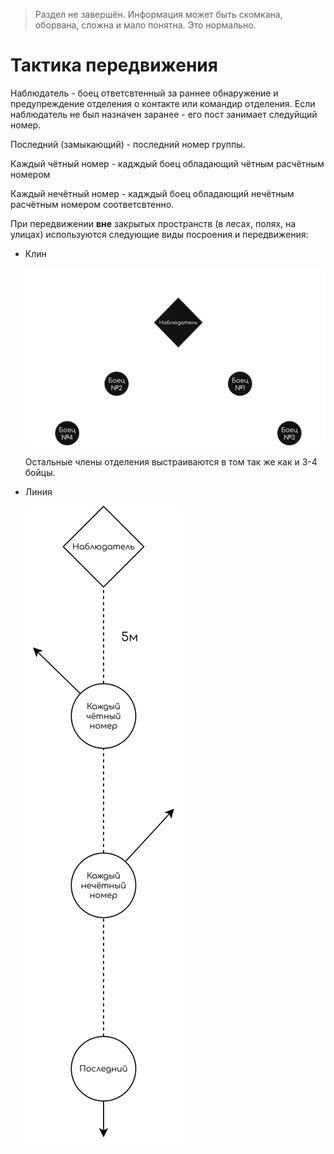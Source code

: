 > Раздел не завершён. Информация может быть скомкана, оборвана, сложна и мало понятна. Это нормально.

# Тактика передвижения

Наблюдатель - боец ответсвтенный за раннее обнаружение и предупреждение отделения о контакте или командир отделения. Если наблюдатель не был назначен заранее - его пост занимает следуйщий номер.

Последний (замыкающий) - последний номер группы.

Каждый чётный номер - кадждый боец обладающий чётным расчётным номером

Каждый нечётный номер - кадждый боец обладающий нечётным расчётным номером соответсвтенно.

При передвижении **вне** закрытых пространств (в лесах, полях, на улицах) используются следующие виды посроения и передвижения:

- Клин

  ![(Фото)](media/Клин.drawio.svg)

  Остальные члены отделения выстраиваются в том так же как и 3-4 бойцы.

- Линия

  ![()](media/Линия.drawio.svg)
